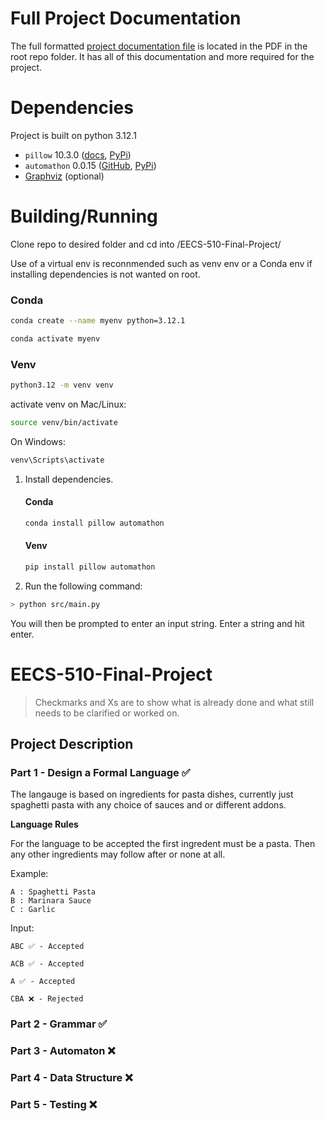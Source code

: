 # Full Project Documentation
The full formatted [project documentation file](https://github.com/m-riley04/EECS-510-Final-Project/blob/main/EECS%20510%20Final%20Project.pdf) is located in the PDF in the root repo folder. It has all of this documentation and more required for the project.

# Dependencies
Project is built on python 3.12.1

- `pillow` 10.3.0 ([docs](https://pillow.readthedocs.io/en/stable/), [PyPi](https://pypi.org/project/pillow/))
- `automathon` 0.0.15 ([GitHub](https://github.com/rohaquinlop/automathon), [PyPi](https://pypi.org/project/automathon/))
- [Graphviz](https://graphviz.org/download/) (optional)

# Building/Running
Clone repo to desired folder and cd into /EECS-510-Final-Project/

Use of a virtual env is reconnmended such as venv env or a Conda env if installing dependencies is not wanted on root.

### Conda
```bash
conda create --name myenv python=3.12.1
```
```bash
conda activate myenv
```
### Venv
```bash
python3.12 -m venv venv
```
activate venv on Mac/Linux:
```bash
source venv/bin/activate
```
On Windows:
```bash
venv\Scripts\activate
```


1. Install dependencies.
    #### Conda
    ```bash
    conda install pillow automathon
    ```
    #### Venv
    ```bash
    pip install pillow automathon
    ```

2. Run the following command:
```bash
> python src/main.py
```
You will then be prompted to enter an input string. Enter a string and hit enter.

# EECS-510-Final-Project
> Checkmarks and Xs are to show what is already done and what still needs to be clarified or worked on.

## Project Description

### Part 1 - Design a Formal Language ✅

The langauge is based on ingredients for pasta dishes, currently just spaghetti pasta with any choice of sauces and or different addons. 

**Language Rules**

For the language to be accepted the first ingredent must be a pasta. Then any other ingredients may follow after or none at all.

Example:
```
A : Spaghetti Pasta
B : Marinara Sauce
C : Garlic
```
Input:
``` 
ABC ✅ - Accepted

ACB ✅ - Accepted

A ✅ - Accepted

CBA ❌ - Rejected
```

### Part 2 - Grammar ✅

### Part 3 - Automaton ❌

### Part 4 - Data Structure ❌

### Part 5 - Testing ❌
